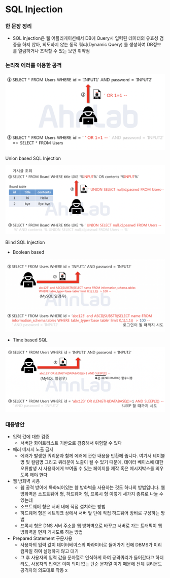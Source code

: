 # SQL Injection

### 한 문장 정리

- SQL Injection은 웹 어플리케이션에서 DB에 Query시 입력된 데이터의 유효성 검증을 하지 않아, 의도하지 않는 동적 쿼리(Dynamic Query) 를 생성하여 DB정보를 열람하거나 조작할 수 있는 보안 취약점

### 논리적 에러를 이용한 공격

![image_0](../image/SQLInjection_1.png)

Union based SQL Injection

![image_0](../image/SQLInjection_2.png)

Blind SQL Injection

- Boolean based

![image_0](../image/SQLInjection_3.png)

- Time based SQL

![image_0](../image/SQLInjection_4.png)

### 대응방안

- 입력 값에 대한 검증
    - 서버단 화이트리스트 기반으로 검증해서 위험할 수 있다
- 에러 메시지 노출 금지
    - 에러가 발생한 쿼리문과 함께 에러에 관한 내용을 반환헤 줍니다. 여기서 테이블명 및 컬럼명 그리고 쿼리문이 노출이 될 수 있기 때문에, 데이터 베이스에 대한 오류발생 시 사용자에게 보여줄 수 있는 페이지를 제작 혹은 메시지박스를 띄우도록 해야 한다
- 웹 방화벽 사용
    - 웹 공격 방어에 특화되어있는 웹 방화벽을 사용하는 것도 하나의 방법입니다. 웹 방화벽은 소프트웨어 형, 하드웨어 형, 프록시 형 이렇게 세가지 종류로 나눌 수 있는데
    - 소프트웨어 형은 서버 내에 직접 설치하는 방법
    - 하드웨어 형은 네트워크 상에서 서버 앞 단에 직접 하드웨어 장비로 구성하는 방법
    - 프록시 형은 DNS 서버 주소를 웹 방화벽으로 바꾸고 서버로 가는 트래픽이 웹 방화벽을 먼저 거치도록 하는 방법
- Prepared Statement 구문사용
    - 사용자의 입력 값이 데이터베이스의 파라미터로 들어가기 전에 DBMS가 미리 컴파일 하여 실행하지 않고 대기
    - 그 후 사용자의 입력 값을 문자열로 인식하게 하여 공격쿼리가 들어간다고 하더라도, 사용자의 입력은 이미 의미 없는 단순 문자열 이기 때문에 전체 쿼리문도 공격자의 의도대로 작동 x